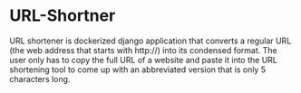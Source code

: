 # URL-Shortner

URL shortener is dockerized django application that converts a regular URL (the web address that starts with http://) into its condensed format. The user only has to copy the full URL of a website and paste it into the URL shortening tool to come up with an abbreviated version that is only 5 characters long.
